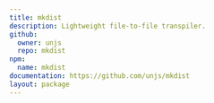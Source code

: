 ```yaml
---
title: mkdist
description: Lightweight file-to-file transpiler.
github:
  owner: unjs
  repo: mkdist
npm:
  name: mkdist
documentation: https://github.com/unjs/mkdist
layout: package
---
```

